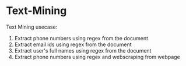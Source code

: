 # Text-Mining
Text Mining usecase:
1) Extract phone numbers using regex from the document
2) Extract email ids using regex from the document
3) Extract user's full names using regex from the document
4) Extract phone numbers using regex and webscraping from webpage

